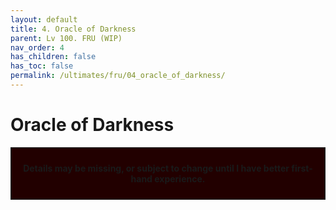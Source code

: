 ```yaml
---
layout: default
title: 4. Oracle of Darkness
parent: Lv 100. FRU (WIP)
nav_order: 4
has_children: false
has_toc: false
permalink: /ultimates/fru/04_oracle_of_darkness/
---
```


# Oracle of Darkness

<div style="background-color: #200 ; padding: 10px; border: 1px solid;">
<p style="text-align:center"><b>Details may be missing, or subject to change until I have better first-hand experience.</b></p>
</div>
